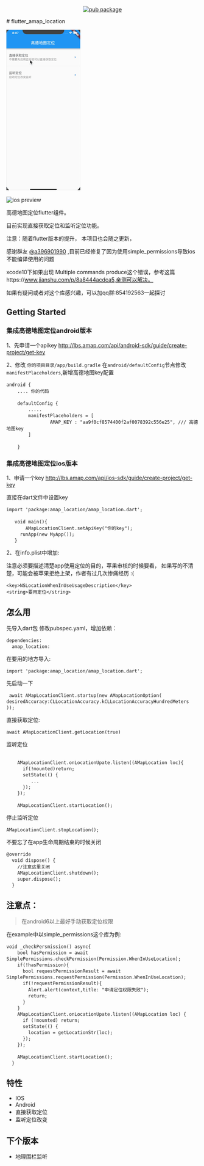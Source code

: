 
<p align="center">
    <a href="https://pub.dartlang.org/packages/amap_location">
        <img src="https://img.shields.io/pub/v/amap_location.svg" alt="pub package" />
    </a>
</p>
# flutter_amap_location


![android preview](https://github.com/jzoom/images/raw/master/location1.gif)

![ios preview](https://github.com/jzoom/images/raw/master/location2.gif)

高德地图定位flutter组件。

目前实现直接获取定位和监听定位功能。

注意：随着flutter版本的提升， 本项目也会随之更新，


感谢群友 [@a396901990](https://github.com/a396901990) ,目前已经修复了因为使用simple_permissions导致ios不能编译使用的问题

xcode10下如果出现 Multiple commands produce这个错误，参考这篇https://www.jianshu.com/p/8a8444acdca5,亲测可以解决。


如果有疑问或者对这个库感兴趣，可以加qq群:854192563一起探讨


## Getting Started

### 集成高德地图定位android版本

1、先申请一个apikey
http://lbs.amap.com/api/android-sdk/guide/create-project/get-key

2、修改 `你的项目目录/app/build.gradle`
在`android/defaultConfig`节点修改`manifestPlaceholders`,新增高德地图key配置

```
android {
    .... 你的代码

    defaultConfig {
        .....
        manifestPlaceholders = [
                AMAP_KEY : "aa9f0cf8574400f2af0078392c556e25", /// 高德地图key
        ]

    }

```


### 集成高德地图定位ios版本

1、申请一个key
http://lbs.amap.com/api/ios-sdk/guide/create-project/get-key

直接在dart文件中设置key

```
import 'package:amap_location/amap_location.dart';
   
   void main(){     
       AMapLocationClient.setApiKey("你的key");
     runApp(new MyApp());
   }
```

2、在info.plist中增加:

注意必须要描述清楚app使用定位的目的，苹果审核的时候要看，
如果写的不清楚，可能会被苹果拒绝上架，作者有过几次惨痛经历 :(

```
<key>NSLocationWhenInUseUsageDescription</key>
<string>要用定位</string>
```


## 怎么用

先导入dart包
修改pubspec.yaml，增加依赖：

```
dependencies:
  amap_location: 
```


在要用的地方导入:

```
import 'package:amap_location/amap_location.dart';
```

先启动一下

```
 await AMapLocationClient.startup(new AMapLocationOption( desiredAccuracy:CLLocationAccuracy.kCLLocationAccuracyHundredMeters  ));

```

直接获取定位:

```
await AMapLocationClient.getLocation(true)
```
监听定位

```

    AMapLocationClient.onLocationUpate.listen((AMapLocation loc){
      if(!mounted)return;
      setState(() {
         ...
      });
    });

    AMapLocationClient.startLocation();

```
停止监听定位
```
AMapLocationClient.stopLocation();

```

不要忘了在app生命周期结束的时候关闭
```
@override
  void dispose() {
    //注意这里关闭
    AMapLocationClient.shutdown();
    super.dispose();
  }
```


## 注意点：

>在android6以上最好手动获取定位权限

在example中以simple_permissions这个库为例:

```
void _checkPersmission() async{
    bool hasPermission = await SimplePermissions.checkPermission(Permission.WhenInUseLocation);
    if(!hasPermission){
      bool requestPermissionResult = await SimplePermissions.requestPermission(Permission.WhenInUseLocation);
      if(!requestPermissionResult){
        Alert.alert(context,title: "申请定位权限失败");
        return;
      }
    }
    AMapLocationClient.onLocationUpate.listen((AMapLocation loc) {
      if (!mounted) return;
      setState(() {
        location = getLocationStr(loc);
      });
    });

    AMapLocationClient.startLocation();
  }
```




## 特性

* IOS
* Android
* 直接获取定位
* 监听定位改变


## 下个版本

* 地理围栏监听



